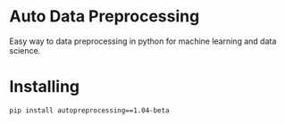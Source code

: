 # Auto Data Preprocessing
Easy way to data preprocessing in python for machine learning and data science.

# Installing 

`pip install autopreprocessing==1.04-beta`
